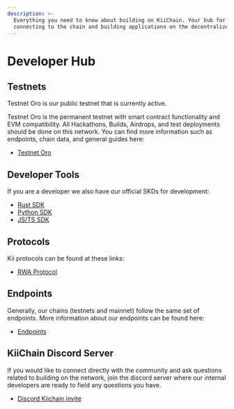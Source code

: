 ```yaml
---
description: >-
  Everything you need to know about building on KiiChain. Your hub for
  connecting to the chain and building applications on the decentralized web.
---
```


# Developer Hub

## **Testnets**

Testnet Oro is our public testnet that is currently active.

Testnet Oro is the permanent testnet with smart contract functionality and EVM compatibility. All Hackathons, Builds, Airdrops, and test deployments should be done on this network. You can find more information such as endpoints, chain data, and general guides here:

* [Testnet Oro](testnet-oro.md)

## Developer Tools

If you are a developer we also have our official SKDs for development:

* [Rust SDK](developer-tools/rust-sdk.md)
* [Python SDK](developer-tools/python-sdk.md)
* [JS/TS SDK](developer-tools/js-ts-sdk.md)

## Protocols

Kii protocols can be found at these links:

* [RWA Protocol](developer-tools/rwa-protocol.md)

## Endpoints

Generally, our chains (testnets and mainnet) follow the same set of endpoints. More information about our endpoints can be found here:

* [Endpoints](broken-reference)

## **KiiChain Discord Server**

If you would like to connect directly with the community and ask questions related to building on the network, join the discord server where our internal developers are ready to field any questions you have.

* [Discord Kiichain invite](https://discord.com/invite/fUcfeYYtVF)
